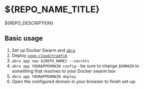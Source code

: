 # ${REPO_NAME_TITLE}

${REPO_DESCRIPTION}

## Basic usage

1. Set up Docker Swarm and [`abra`]
2. Deploy [`coop-cloud/traefik`]
3. `abra app new ${REPO_NAME} --secrets`
4. `abra app YOURAPPDOMAIN config` - be sure to change `$DOMAIN` to something that resolves to
   your Docker swarm box
5. `abra app YOURAPPDOMAIN deploy`
6. Open the configured domain in your browser to finish set-up

[`abra`]: https://git.autonomic.zone/autonomic-cooperative/abra
[`coop-cloud/traefik`]: https://git.autonomic.zone/coop-cloud/traefik

